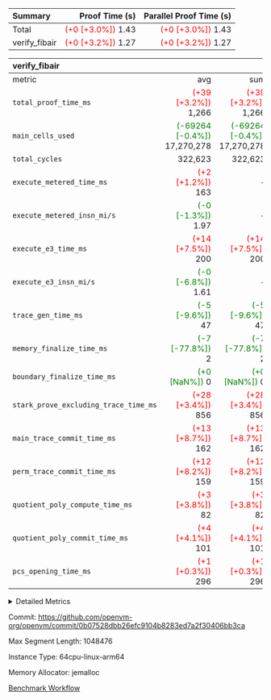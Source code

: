 | Summary | Proof Time (s) | Parallel Proof Time (s) |
|:---|---:|---:|
| Total | <span style='color: red'>(+0 [+3.0%])</span> 1.43 | <span style='color: red'>(+0 [+3.0%])</span> 1.43 |
| verify_fibair | <span style='color: red'>(+0 [+3.2%])</span> 1.27 | <span style='color: red'>(+0 [+3.2%])</span> 1.27 |


| verify_fibair |||||
|:---|---:|---:|---:|---:|
|metric|avg|sum|max|min|
| `total_proof_time_ms ` | <span style='color: red'>(+39 [+3.2%])</span> 1,266 | <span style='color: red'>(+39 [+3.2%])</span> 1,266 | <span style='color: red'>(+39 [+3.2%])</span> 1,266 | <span style='color: red'>(+39 [+3.2%])</span> 1,266 |
| `main_cells_used     ` | <span style='color: green'>(-69264 [-0.4%])</span> 17,270,278 | <span style='color: green'>(-69264 [-0.4%])</span> 17,270,278 | <span style='color: green'>(-69264 [-0.4%])</span> 17,270,278 | <span style='color: green'>(-69264 [-0.4%])</span> 17,270,278 |
| `total_cycles        ` |  322,623 |  322,623 |  322,623 |  322,623 |
| `execute_metered_time_ms` | <span style='color: red'>(+2 [+1.2%])</span> 163 | -          | -          | -          |
| `execute_metered_insn_mi/s` | <span style='color: green'>(-0 [-1.3%])</span> 1.97 | -          | -          | -          |
| `execute_e3_time_ms  ` | <span style='color: red'>(+14 [+7.5%])</span> 200 | <span style='color: red'>(+14 [+7.5%])</span> 200 | <span style='color: red'>(+14 [+7.5%])</span> 200 | <span style='color: red'>(+14 [+7.5%])</span> 200 |
| `execute_e3_insn_mi/s` | <span style='color: green'>(-0 [-6.8%])</span> 1.61 | -          | <span style='color: green'>(-0 [-6.8%])</span> 1.61 | <span style='color: green'>(-0 [-6.8%])</span> 1.61 |
| `trace_gen_time_ms   ` | <span style='color: green'>(-5 [-9.6%])</span> 47 | <span style='color: green'>(-5 [-9.6%])</span> 47 | <span style='color: green'>(-5 [-9.6%])</span> 47 | <span style='color: green'>(-5 [-9.6%])</span> 47 |
| `memory_finalize_time_ms` | <span style='color: green'>(-7 [-77.8%])</span> 2 | <span style='color: green'>(-7 [-77.8%])</span> 2 | <span style='color: green'>(-7 [-77.8%])</span> 2 | <span style='color: green'>(-7 [-77.8%])</span> 2 |
| `boundary_finalize_time_ms` | <span style='color: green'>(+0 [NaN%])</span> 0 | <span style='color: green'>(+0 [NaN%])</span> 0 | <span style='color: green'>(+0 [NaN%])</span> 0 | <span style='color: green'>(+0 [NaN%])</span> 0 |
| `stark_prove_excluding_trace_time_ms` | <span style='color: red'>(+28 [+3.4%])</span> 856 | <span style='color: red'>(+28 [+3.4%])</span> 856 | <span style='color: red'>(+28 [+3.4%])</span> 856 | <span style='color: red'>(+28 [+3.4%])</span> 856 |
| `main_trace_commit_time_ms` | <span style='color: red'>(+13 [+8.7%])</span> 162 | <span style='color: red'>(+13 [+8.7%])</span> 162 | <span style='color: red'>(+13 [+8.7%])</span> 162 | <span style='color: red'>(+13 [+8.7%])</span> 162 |
| `perm_trace_commit_time_ms` | <span style='color: red'>(+12 [+8.2%])</span> 159 | <span style='color: red'>(+12 [+8.2%])</span> 159 | <span style='color: red'>(+12 [+8.2%])</span> 159 | <span style='color: red'>(+12 [+8.2%])</span> 159 |
| `quotient_poly_compute_time_ms` | <span style='color: red'>(+3 [+3.8%])</span> 82 | <span style='color: red'>(+3 [+3.8%])</span> 82 | <span style='color: red'>(+3 [+3.8%])</span> 82 | <span style='color: red'>(+3 [+3.8%])</span> 82 |
| `quotient_poly_commit_time_ms` | <span style='color: red'>(+4 [+4.1%])</span> 101 | <span style='color: red'>(+4 [+4.1%])</span> 101 | <span style='color: red'>(+4 [+4.1%])</span> 101 | <span style='color: red'>(+4 [+4.1%])</span> 101 |
| `pcs_opening_time_ms ` | <span style='color: red'>(+1 [+0.3%])</span> 296 | <span style='color: red'>(+1 [+0.3%])</span> 296 | <span style='color: red'>(+1 [+0.3%])</span> 296 | <span style='color: red'>(+1 [+0.3%])</span> 296 |



<details>
<summary>Detailed Metrics</summary>

|  | verify_program_compile_ms | total_cells | stark_prove_excluding_trace_time_ms | quotient_poly_compute_time_ms | quotient_poly_commit_time_ms | perm_trace_commit_time_ms | pcs_opening_time_ms | main_trace_commit_time_ms | app proof_time_ms |
| --- | --- | --- | --- | --- | --- | --- | --- | --- |
|  | 7 | 65,536 | 38 | 1 | 6 | 0 | 23 | 7 | 1,278 | 

| air_name | rows | quotient_deg | main_cols | interactions | constraints | cells |
| --- | --- | --- | --- | --- | --- | --- |
| AccessAdapterAir<2> |  | 2 |  | 5 | 12 |  | 
| AccessAdapterAir<4> |  | 2 |  | 5 | 12 |  | 
| AccessAdapterAir<8> |  | 2 |  | 5 | 12 |  | 
| FibonacciAir | 32,768 | 1 | 2 |  | 5 | 65,536 | 
| FriReducedOpeningAir |  | 2 |  | 39 | 71 |  | 
| JalRangeCheckAir |  | 2 |  | 9 | 14 |  | 
| NativePoseidon2Air<BabyBearParameters>, 1> |  | 2 |  | 136 | 572 |  | 
| PhantomAir |  | 2 |  | 3 | 5 |  | 
| ProgramAir |  | 1 |  | 1 | 4 |  | 
| VariableRangeCheckerAir |  | 1 |  | 1 | 4 |  | 
| VmAirWrapper<AluNativeAdapterAir, FieldArithmeticCoreAir> |  | 2 |  | 15 | 27 |  | 
| VmAirWrapper<BranchNativeAdapterAir, BranchEqualCoreAir<1> |  | 2 |  | 11 | 25 |  | 
| VmAirWrapper<NativeAdapterAir<2, 0>, PublicValuesCoreAir> |  | 2 |  | 11 | 29 |  | 
| VmAirWrapper<NativeLoadStoreAdapterAir<1>, NativeLoadStoreCoreAir<1> |  | 2 |  | 15 | 20 |  | 
| VmAirWrapper<NativeLoadStoreAdapterAir<4>, NativeLoadStoreCoreAir<4> |  | 2 |  | 15 | 20 |  | 
| VmAirWrapper<NativeVectorizedAdapterAir<4>, FieldExtensionCoreAir> |  | 2 |  | 15 | 27 |  | 
| VmConnectorAir |  | 2 |  | 5 | 11 |  | 
| VolatileBoundaryAir |  | 2 |  | 7 | 19 |  | 

| group | trace_gen_time_ms | total_proof_time_ms | total_cycles | total_cells | stark_prove_excluding_trace_time_ms | quotient_poly_compute_time_ms | quotient_poly_commit_time_ms | perm_trace_commit_time_ms | pcs_opening_time_ms | memory_finalize_time_ms | main_trace_commit_time_ms | main_cells_used | insns | generate_perm_trace_time_ms_time_ms | fri.log_blowup | execute_metered_time_ms | execute_metered_insn_mi/s | execute_e3_time_ms | execute_e3_insn_mi/s | boundary_finalize_time_ms |
| --- | --- | --- | --- | --- | --- | --- | --- | --- | --- | --- | --- | --- | --- | --- | --- | --- | --- | --- | --- | --- |
| verify_fibair | 47 | 1,266 | 322,623 | 62,474,410 | 856 | 82 | 101 | 159 | 296 | 2 | 162 | 17,270,278 | 322,624 | 51 | 1 | 163 | 1.97 | 200 | 1.61 | 0 | 

| group | air_name | rows | prep_cols | perm_cols | main_cols | cells |
| --- | --- | --- | --- | --- | --- | --- |
| verify_fibair | AccessAdapterAir<2> | 131,072 |  | 16 | 11 | 3,538,944 | 
| verify_fibair | AccessAdapterAir<4> | 65,536 |  | 16 | 13 | 1,900,544 | 
| verify_fibair | AccessAdapterAir<8> | 128 |  | 16 | 17 | 4,224 | 
| verify_fibair | FriReducedOpeningAir | 2,048 |  | 84 | 27 | 227,328 | 
| verify_fibair | JalRangeCheckAir | 32,768 |  | 28 | 12 | 1,310,720 | 
| verify_fibair | NativePoseidon2Air<BabyBearParameters>, 1> | 32,768 |  | 312 | 398 | 23,265,280 | 
| verify_fibair | PhantomAir | 16,384 |  | 12 | 6 | 294,912 | 
| verify_fibair | ProgramAir | 8,192 |  | 8 | 10 | 147,456 | 
| verify_fibair | VariableRangeCheckerAir | 262,144 | 2 | 8 | 1 | 2,359,296 | 
| verify_fibair | VmAirWrapper<AluNativeAdapterAir, FieldArithmeticCoreAir> | 262,144 |  | 36 | 29 | 17,039,360 | 
| verify_fibair | VmAirWrapper<BranchNativeAdapterAir, BranchEqualCoreAir<1> | 32,768 |  | 28 | 23 | 1,671,168 | 
| verify_fibair | VmAirWrapper<NativeLoadStoreAdapterAir<1>, NativeLoadStoreCoreAir<1> | 65,536 |  | 40 | 21 | 3,997,696 | 
| verify_fibair | VmAirWrapper<NativeLoadStoreAdapterAir<4>, NativeLoadStoreCoreAir<4> | 32,768 |  | 40 | 27 | 2,195,456 | 
| verify_fibair | VmAirWrapper<NativeVectorizedAdapterAir<4>, FieldExtensionCoreAir> | 32,768 |  | 36 | 38 | 2,424,832 | 
| verify_fibair | VmConnectorAir | 2 | 1 | 16 | 5 | 42 | 
| verify_fibair | VolatileBoundaryAir | 65,536 |  | 20 | 12 | 2,097,152 | 

| group | trace_height_constraint | weighted_sum | threshold |
| --- | --- | --- | --- |
| verify_fibair | 0 | 1,085,444 | 2,013,265,921 | 
| verify_fibair | 1 | 5,411,200 | 2,013,265,921 | 
| verify_fibair | 2 | 542,722 | 2,013,265,921 | 
| verify_fibair | 3 | 5,476,612 | 2,013,265,921 | 
| verify_fibair | 4 | 65,536 | 2,013,265,921 | 
| verify_fibair | 5 | 12,851,850 | 2,013,265,921 | 

| trace_height_constraint | threshold |
| --- | --- |
| 0 | 2,013,265,921 | 

</details>


Commit: https://github.com/openvm-org/openvm/commit/0b07528dbb26efc9104b8283ed7a2f30406bb3ca

Max Segment Length: 1048476

Instance Type: 64cpu-linux-arm64

Memory Allocator: jemalloc

[Benchmark Workflow](https://github.com/openvm-org/openvm/actions/runs/15914881820)
